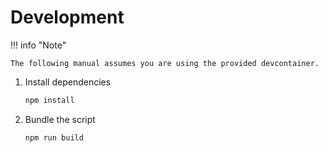 # Development

!!! info "Note"

    The following manual assumes you are using the provided devcontainer.

1. Install dependencies

    ```bash
    npm install
    ```

2. Bundle the script

    ```bash
    npm run build
    ```
